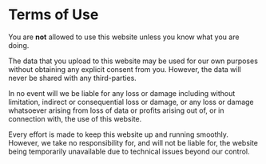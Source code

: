 # Terms of Use

You are **not** allowed to use this website unless you know what you are doing.

The data that you upload to this website may be used for our own
purposes without obtaining any explicit consent from you.
However, the data will never be shared with any third-parties.

In no event will we be liable for any loss or damage including without
limitation, indirect or consequential loss or damage, or any loss or
damage whatsoever arising from loss of data or profits arising out of,
or in connection with, the use of this website.

Every effort is made to keep this website up and running smoothly.
However, we take no responsibility for, and will not be liable for,
the website being temporarily unavailable due to technical issues beyond
our control.
